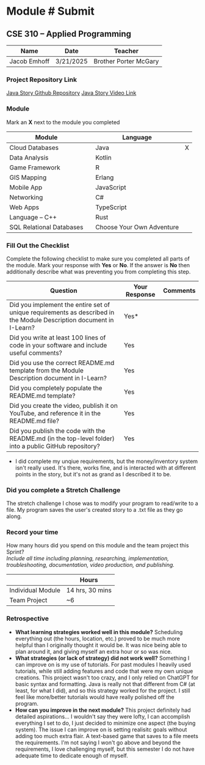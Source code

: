 # Module #<!-- Insert Module Number --> Submit
## CSE 310 – Applied Programming

|Name|Date|Teacher|
|-|-|-|
|Jacob Emhoff |3/21/2025   |Brother Porter McGary |

### Project Repository Link
[Java Story Github Repository](https://github.com/AquaSlime66/Module-5---Java-Story.git)
[Java Story Video Link](https://youtu.be/ZqP6dNFd1Ms)
### Module
Mark an **X** next to the module you completed

|Module                   | |Language                  | |
|-------------------------|-|--------------------------|-|
|Cloud Databases          | | Java                     |X|
|Data Analysis            | | Kotlin                   | |
|Game Framework           | | R                        | |
|GIS Mapping              | | Erlang                   | |
|Mobile App               | | JavaScript               | |
|Networking               | | C#                       | |
|Web Apps                 | | TypeScript               | |
|Language – C++           | | Rust                     | |
|SQL Relational Databases | |Choose Your Own Adventure | |

### Fill Out the Checklist
Complete the following checklist to make sure you completed all parts of the module.  Mark your response with **Yes** or **No**.  If the answer is **No** then additionally describe what was preventing you from completing this step.

|Question                                                                                         |Your Response|Comments|
|--------------------------------------------------------------------------------------------------------------------|-|-|
|Did you implement the entire set of unique requirements as described in the Module Description document in I-Learn? |Yes* | |
|Did you write at least 100 lines of code in your software and include useful comments?                              |Yes | |
|Did you use the correct README.md template from the Module Description document in I-Learn?                         | Yes| |
|Did you completely populate the README.md template?                                                                 | Yes| |
|Did you create the video, publish it on YouTube, and reference it in the README.md file?                            | Yes| |
|Did you publish the code with the README.md (in the top-level folder) into a public GitHub repository?              | Yes| |

* I did complete my unqiue requirements, but the money/inventory system isn't really used. It's there, works fine, and is interacted with at different points in the story, but it's not as grand as I described it to be.

### Did you complete a Stretch Challenge 
The stretch challenge I chose was to modify your program to read/write to a file. My program saves the user's created story to a .txt file as they go along.


### Record your time
How many hours did you spend on this module and the team project this Sprint?  
*Include all time including planning, researching, implementation, troubleshooting, documentation, video production, and publishing.*

|              |Hours|
|------------------|-|
|Individual Module | 14 hrs, 30 mins|
|Team Project      | ~6|

### Retrospective
- **What learning strategies worked well in this module?**
  Scheduling everything out (the hours, location, etc.) proved to be much more helpful than I originally thought it would be. It was nice being able to plan around it, and giving myself an extra hour or so was nice.
- __What strategies (or lack of strategy) did not work well?__
  Something I can improve on is my use of tutorials. For past modules I heavily used tutorials, while still adding features and code that were my own unique creations. This project wasn't too crazy, and I only relied on ChatGPT for basic syntax and formatting. Java is really not that different from C# (at least, for what I did), and so this strategy worked for the project. I still feel like more/better tutorials would have really polished off the program.
- __How can you improve in the next module?__
  This project definitely had detailed aspirations... I wouldn't say they were lofty, I can accomplish everything I set to do, I just decided to minimize one aspect (the buying system). The issue I can improve on is setting realisitc goals without adding too much extra flair. A text-based game that saves to a file meets the requirements. I'm not saying I won't go above and beyond the requirements, I love challenging myself, but this semester I do not have adequate time to dedicate enough of myself.


<!-- Create this Markdown to a PDF and submit it. In visual studio code you can convert this to a pdf with any one of the extensions. -->
